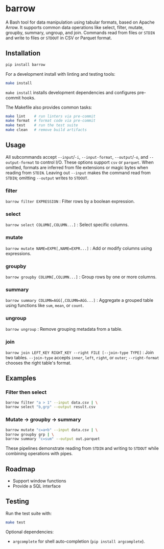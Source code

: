 # barrow
A Bash tool for data manipulation using tabular formats, based on Apache Arrow.
It supports common data operations like select, filter, mutate, groupby, summary, ungroup, and join.
Commands read from files or `STDIN` and write to files or `STDOUT` in CSV or Parquet format.

## Installation
```bash
pip install barrow
```

For a development install with linting and testing tools:

```bash
make install
```

`make install` installs development dependencies and configures pre-commit hooks.

The Makefile also provides common tasks:

```bash
make lint    # run linters via pre-commit
make format  # format code via pre-commit
make test    # run the test suite
make clean   # remove build artifacts
```

## Usage
All subcommands accept `--input`/`-i`, `--input-format`, `--output`/`-o`, and `--output-format` to control I/O. These options support `csv` or `parquet`. When omitted, formats are inferred from file extensions or magic bytes when reading from `STDIN`. Leaving out `--input` makes the command read from `STDIN`; omitting `--output` writes to `STDOUT`.

### filter
`barrow filter EXPRESSION`
: Filter rows by a boolean expression.

### select
`barrow select COLUMN[,COLUMN...]`
: Select specific columns.

### mutate
`barrow mutate NAME=EXPR[,NAME=EXPR...]`
: Add or modify columns using expressions.

### groupby
`barrow groupby COLUMN[,COLUMN...]`
: Group rows by one or more columns.

### summary
`barrow summary COLUMN=AGG[,COLUMN=AGG...]`
: Aggregate a grouped table using functions like `sum`, `mean`, or `count`.

### ungroup
`barrow ungroup`
: Remove grouping metadata from a table.

### join
`barrow join LEFT_KEY RIGHT_KEY --right FILE [--join-type TYPE]`
: Join two tables. `--join-type` accepts `inner`, `left`, `right`, or `outer`; `--right-format` chooses the right table's format.

## Examples
### Filter then select
```bash
barrow filter "a > 1" --input data.csv | \
barrow select "b,grp" --output result.csv
```

### Mutate → groupby → summary
```bash
barrow mutate "c=a+b" --input data.csv | \
barrow groupby grp | \
barrow summary "c=sum" --output out.parquet
```

These pipelines demonstrate reading from `STDIN` and writing to `STDOUT` while combining operations with pipes.

## Roadmap
- Support window functions
- Provide a SQL interface

## Testing
Run the test suite with:

```bash
make test
```

Optional dependencies:
- `argcomplete` for shell auto-completion (`pip install argcomplete`).
